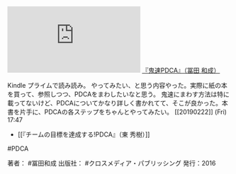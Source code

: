 
[![](https://gyazo.com/6ae784d15f1dd10ab5b8f1de8209da32.img)](http://www.amazon.co.jp/gp/product/B01M4L4UZW/ref=as_li_tl?ie=UTF8&camp=247&creative=1211&creativeASIN=B01M4L4UZW&linkCode=as2&tag=choiyaki81-22&linkId=ba7d963da39d7fb2f163f695dbf71470)
[『鬼速PDCA』（冨田 和成）](https://www.amazon.co.jp/gp/product/B01M4L4UZW/ref=as_li_tl?ie=UTF8&camp=247&creative=1211&creativeASIN=B01M4L4UZW&linkCode=as2&tag=choiyaki81-22&linkId=ba7d963da39d7fb2f163f695dbf71470)

Kindle プライムで読み読み。
やってみたい、と思う内容やった。実際に紙の本を買って、参照しつつ、PDCAをまわしたいなと思う。
鬼速にまわす方法は特に載ってないけど、PDCAについてかなり詳しく書かれてて、そこが良かった。本書を片手に、PDCAの各ステップをちゃんとやってみたい。
[[20190222]] (Fri) 17:47

- [[『チームの目標を達成する!PDCA』（東 秀樹）]]

#PDCA 

著者： #冨田和成
出版社： #クロスメディア・パブリッシング
発行：2016

